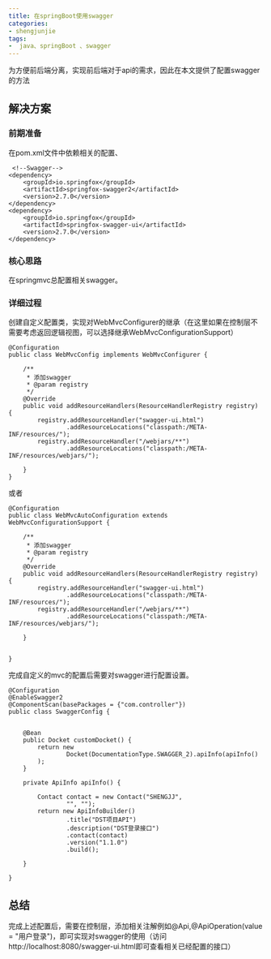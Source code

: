 ```yaml
---
title: 在springBoot使用swagger
categories:
- shengjunjie
tags:
-  java、springBoot 、swagger
---
```

为方便前后端分离，实现前后端对于api的需求，因此在本文提供了配置swagger的方法

<!--more-->

## 解决方案
### 前期准备
在pom.xml文件中依赖相关的配置、
```
 <!--Swagger-->
<dependency>
    <groupId>io.springfox</groupId>
    <artifactId>springfox-swagger2</artifactId>
    <version>2.7.0</version>
</dependency>
<dependency>
    <groupId>io.springfox</groupId>
    <artifactId>springfox-swagger-ui</artifactId>
    <version>2.7.0</version>
</dependency>
```
### 核心思路
在springmvc总配置相关swagger。
### 详细过程
创建自定义配置类，实现对WebMvcConfigurer的继承（在这里如果在控制层不需要考虑返回逻辑视图，可以选择继承WebMvcConfigurationSupport）
```
@Configuration
public class WebMvcConfig implements WebMvcConfigurer {

    /**
     * 添加swagger
     * @param registry
     */
    @Override
    public void addResourceHandlers(ResourceHandlerRegistry registry) {
        registry.addResourceHandler("swagger-ui.html")
                .addResourceLocations("classpath:/META-INF/resources/");
        registry.addResourceHandler("/webjars/**")
                .addResourceLocations("classpath:/META-INF/resources/webjars/");

    }
}
```
或者
```
@Configuration
public class WebMvcAutoConfiguration extends WebMvcConfigurationSupport {

    /**
     * 添加swagger
     * @param registry
     */
    @Override
    public void addResourceHandlers(ResourceHandlerRegistry registry) {
        registry.addResourceHandler("swagger-ui.html")
                .addResourceLocations("classpath:/META-INF/resources/");
        registry.addResourceHandler("/webjars/**")
                .addResourceLocations("classpath:/META-INF/resources/webjars/");

    }


}
```
完成自定义的mvc的配置后需要对swagger进行配置设置。
```
@Configuration
@EnableSwagger2
@ComponentScan(basePackages = {"com.controller"})
public class SwaggerConfig {


    @Bean
    public Docket customDocket() {
        return new
                Docket(DocumentationType.SWAGGER_2).apiInfo(apiInfo()
        );
    }

    private ApiInfo apiInfo() {

        Contact contact = new Contact("SHENGJJ",
                "", "");
        return new ApiInfoBuilder()
                .title("DST项目API")
                .description("DST登录接口")
                .contact(contact)
                .version("1.1.0")
                .build();

    }

}
```

## 总结
完成上述配置后，需要在控制层，添加相关注解例如@Api,@ApiOperation(value = "用户登录")，即可实现对swagger的使用（访问http://localhost:8080/swagger-ui.html即可查看相关已经配置的接口）
